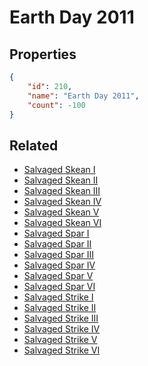 # Earth Day 2011

<no description available>

## Properties

```json
{
    "id": 210,
    "name": "Earth Day 2011",
    "count": -100
}
```

## Related

- [Salvaged Skean I](../items/5426-salvaged-skean-i.md)
- [Salvaged Skean II](../items/5427-salvaged-skean-ii.md)
- [Salvaged Skean III](../items/5428-salvaged-skean-iii.md)
- [Salvaged Skean IV](../items/5429-salvaged-skean-iv.md)
- [Salvaged Skean V](../items/5430-salvaged-skean-v.md)
- [Salvaged Skean VI](../items/5431-salvaged-skean-vi.md)
- [Salvaged Spar I](../items/5432-salvaged-spar-i.md)
- [Salvaged Spar II](../items/5433-salvaged-spar-ii.md)
- [Salvaged Spar III](../items/5434-salvaged-spar-iii.md)
- [Salvaged Spar IV](../items/5435-salvaged-spar-iv.md)
- [Salvaged Spar V](../items/5436-salvaged-spar-v.md)
- [Salvaged Spar VI](../items/5437-salvaged-spar-vi.md)
- [Salvaged Strike I](../items/5438-salvaged-strike-i.md)
- [Salvaged Strike II](../items/5439-salvaged-strike-ii.md)
- [Salvaged Strike III](../items/5440-salvaged-strike-iii.md)
- [Salvaged Strike IV](../items/5441-salvaged-strike-iv.md)
- [Salvaged Strike V](../items/5442-salvaged-strike-v.md)
- [Salvaged Strike VI](../items/5443-salvaged-strike-vi.md)

